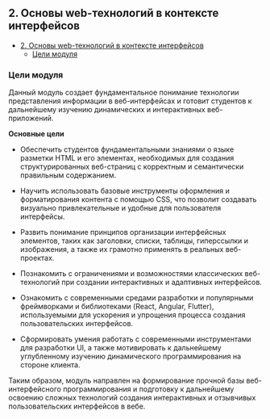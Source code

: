 ## 2. Основы web-технологий в контексте интерфейсов

- [2. Основы web-технологий в контексте интерфейсов](#2-основы-web-технологий-в-контексте-интерфейсов)
  - [Цели модуля](#цели-модуля)

### Цели модуля
Данный модуль создает фундаментальное понимание технологии представления информации в веб-интерфейсах и готовит студентов к дальнейшему изучению динамических и интерактивных веб-приложений.

**Основные цели**
- Обеспечить студентов фундаментальными знаниями о языке разметки HTML и его элементах, необходимых для создания структурированных веб-страниц с корректным и семантически правильным содержанием.

- Научить использовать базовые инструменты оформления и форматирования контента с помощью CSS, что позволит создавать визуально привлекательные и удобные для пользователя интерфейсы.

- Развить понимание принципов организации интерфейсных элементов, таких как заголовки, списки, таблицы, гиперссылки и изображения, а также их грамотно применять в реальных веб-проектах.

- Познакомить с ограничениями и возможностями классических веб-технологий при создании интерактивных и адаптивных интерфейсов.

- Ознакомить с современными средами разработки и популярными фреймворками и библиотеками (React, Angular, Flutter), используемыми для ускорения и упрощения процесса создания пользовательских интерфейсов.

- Сформировать умения работать с современными инструментами для разработки UI, а также мотивировать к дальнейшему углубленному изучению динамического программирования на стороне клиента.

Таким образом, модуль направлен на формирование прочной базы веб-интерфейсного программирования и подготовку к дальнейшему освоению сложных технологий создания интерактивных и отзывчивых пользовательских интерфейсов в вебе.
